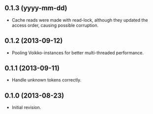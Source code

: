 ## 0.1.3 (yyyy-mm-dd)

  - Cache reads were made with read-lock, although they updated the access order, causing possible corruption.

## 0.1.2 (2013-09-12)

  - Pooling Voikko-instances for better multi-threaded performance.

## 0.1.1 (2013-09-11)

  - Handle unknown tokens correctly.

## 0.1.0 (2013-08-23)

  - Initial revision.
